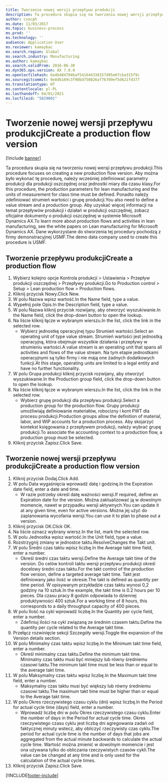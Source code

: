 ```yaml
---
title: Tworzenie nowej wersji przepływu produkcji
description: Ta procedura skupia się na tworzeniu nowej wersji przepływu produkcji.
author: cvocph
ms.date: 11/03/2017
ms.topic: business-process
ms.prod: ''
ms.technology: ''
audience: Application User
ms.reviewer: kamaybac
ms.search.region: Global
ms.search.industry: Manufacturing
ms.author: kamaybac
ms.search.validFrom: 2016-06-30
ms.dyn365.ops.version: AX 7.0.0
ms.openlocfilehash: 6a4b4847046af541644338157d95e6fcba315f9c
ms.sourcegitcommit: 0e8db169c3f90bd750826af76709ef5d621fd377
ms.translationtype: HT
ms.contentlocale: pl-PL
ms.lasthandoff: 04/01/2021
ms.locfileid: "5829001"
---
```

# <a name="create-a-production-flow-version"></a><span data-ttu-id="8963d-103">Tworzenie nowej wersji przepływu produkcji</span><span class="sxs-lookup"><span data-stu-id="8963d-103">Create a production flow version</span></span>

[!include [banner](../../includes/banner.md)]

<span data-ttu-id="8963d-104">Ta procedura skupia się na tworzeniu nowej wersji przepływu produkcji.</span><span class="sxs-lookup"><span data-stu-id="8963d-104">This procedure focuses on creating a new production flow version.</span></span> <span data-ttu-id="8963d-105">Aby można było wykonać tę procedurę, należy wcześniej zdefiniować parametry produkcji dla produkcji oszczędnej oraz jednostki miary dla czasu klasy.</span><span class="sxs-lookup"><span data-stu-id="8963d-105">For this procedure, the production parameters for lean manufacturing and the units of measurement for class time must be defined.</span></span> <span data-ttu-id="8963d-106">Ponadto należy zdefiniować strumień wartości i grupę produkcji.</span><span class="sxs-lookup"><span data-stu-id="8963d-106">You also need to define a value stream and a production group.</span></span> <span data-ttu-id="8963d-107">Aby uzyskać więcej informacji na temat przepływów produkcji i działań w produkcji oszczędnej, zobacz oficjalne dokumenty o produkcji oszczędnej w systemie Microsoft Dynamics AX.</span><span class="sxs-lookup"><span data-stu-id="8963d-107">To learn more about production flows and activities in lean manufacturing, see the white papers on Lean manufacturing for Microsoft Dynamics AX.</span></span> <span data-ttu-id="8963d-108">Dane wykorzystane do stworzenia tej procedury pochodzą z firmy demonstracyjnej USMF.</span><span class="sxs-lookup"><span data-stu-id="8963d-108">The demo data company used to create this procedure is USMF.</span></span>


## <a name="create-a-production-flow"></a><span data-ttu-id="8963d-109">Tworzenie przepływu produkcji</span><span class="sxs-lookup"><span data-stu-id="8963d-109">Create a production flow</span></span>
1. <span data-ttu-id="8963d-110">Wybierz kolejno opcje Kontrola produkcji > Ustawienia > Przepływ produkcji oszczędnej > Przepływy produkcji.</span><span class="sxs-lookup"><span data-stu-id="8963d-110">Go to Production control > Setup > Lean production flow > Production flows.</span></span>
2. <span data-ttu-id="8963d-111">Kliknij przycisk Nowy.</span><span class="sxs-lookup"><span data-stu-id="8963d-111">Click New.</span></span>
3. <span data-ttu-id="8963d-112">W polu Nazwa wpisz wartość.</span><span class="sxs-lookup"><span data-stu-id="8963d-112">In the Name field, type a value.</span></span>
4. <span data-ttu-id="8963d-113">Wypełnij pole Opis.</span><span class="sxs-lookup"><span data-stu-id="8963d-113">In the Description field, type a value.</span></span>
5. <span data-ttu-id="8963d-114">W polu Nazwa kliknij przycisk rozwijany, aby otworzyć wyszukiwanie.</span><span class="sxs-lookup"><span data-stu-id="8963d-114">In the Name field, click the drop-down button to open the lookup.</span></span>
6. <span data-ttu-id="8963d-115">Na liście kliknij łącze w wybranym wierszu.</span><span class="sxs-lookup"><span data-stu-id="8963d-115">In the list, click the link in the selected row.</span></span>
    * <span data-ttu-id="8963d-116">Wybierz jednostkę operacyjnej typu Strumień wartości.</span><span class="sxs-lookup"><span data-stu-id="8963d-116">Select an operating unit of type value stream.</span></span> <span data-ttu-id="8963d-117">Strumień wartości jest jednostką operacyjną, która obejmuje wszystkie działania i przepływy w strumieniu wartości.</span><span class="sxs-lookup"><span data-stu-id="8963d-117">A value stream is an operating unit that spans all activities and flows of the value stream.</span></span> <span data-ttu-id="8963d-118">Na tym etapie jednostkami operacyjnymi są tylko firmy i nie mają one żadnych dodatkowych funkcji.</span><span class="sxs-lookup"><span data-stu-id="8963d-118">At this stage, operating units are limited to a legal entity and have no further functionality.</span></span>  
7. <span data-ttu-id="8963d-119">W polu Grupa produkcji kliknij przycisk rozwijany, aby otworzyć wyszukiwanie.</span><span class="sxs-lookup"><span data-stu-id="8963d-119">In the Production group field, click the drop-down button to open the lookup.</span></span>
8. <span data-ttu-id="8963d-120">Na liście kliknij łącze w wybranym wierszu.</span><span class="sxs-lookup"><span data-stu-id="8963d-120">In the list, click the link in the selected row.</span></span>
    * <span data-ttu-id="8963d-121">Wybierz grupę produkcji dla przepływu produkcji.</span><span class="sxs-lookup"><span data-stu-id="8963d-121">Select a production group for the production flow.</span></span> <span data-ttu-id="8963d-122">Grupy produkcji umożliwiają definiowanie materiałów, robocizny i kont PWT dla procesu produkcji.</span><span class="sxs-lookup"><span data-stu-id="8963d-122">Production groups allow the definition of material, labor, and WIP accounts for a production process.</span></span> <span data-ttu-id="8963d-123">Aby skojarzyć kontekst księgowania z przepływem produkcji, należy wybrać grupę produkcji.</span><span class="sxs-lookup"><span data-stu-id="8963d-123">To associate the accounting context to a production flow, a production group must be selected.</span></span>  
9. <span data-ttu-id="8963d-124">Kliknij przycisk Zapisz.</span><span class="sxs-lookup"><span data-stu-id="8963d-124">Click Save.</span></span>

## <a name="create-a-production-flow-version"></a><span data-ttu-id="8963d-125">Tworzenie nowej wersji przepływu produkcji</span><span class="sxs-lookup"><span data-stu-id="8963d-125">Create a production flow version</span></span>
1. <span data-ttu-id="8963d-126">Kliknij przycisk Dodaj.</span><span class="sxs-lookup"><span data-stu-id="8963d-126">Click Add.</span></span>
2. <span data-ttu-id="8963d-127">W polu Data wygaśnięcia wprowadź datę i godzinę.</span><span class="sxs-lookup"><span data-stu-id="8963d-127">In the Expiration date field, enter a date and time.</span></span>
    * <span data-ttu-id="8963d-128">W razie potrzeby określ datę ważności wersji.</span><span class="sxs-lookup"><span data-stu-id="8963d-128">If required, define an Expiration date for the version.</span></span> <span data-ttu-id="8963d-129">Można zaktualizować ją w dowolnym momencie, nawet w przypadku wersji aktywnych.</span><span class="sxs-lookup"><span data-stu-id="8963d-129">You can update it at any given time, even for active versions.</span></span> <span data-ttu-id="8963d-130">Można jej użyć do zaplanowania wycofania wersji.</span><span class="sxs-lookup"><span data-stu-id="8963d-130">You can use it to plan to phase out a version.</span></span>  
3. <span data-ttu-id="8963d-131">Kliknij przycisk OK.</span><span class="sxs-lookup"><span data-stu-id="8963d-131">Click OK.</span></span>
4. <span data-ttu-id="8963d-132">Na liście oznacz wybrany wiersz.</span><span class="sxs-lookup"><span data-stu-id="8963d-132">In the list, mark the selected row.</span></span>
5. <span data-ttu-id="8963d-133">W polu Jednostka wpisz wartość.</span><span class="sxs-lookup"><span data-stu-id="8963d-133">In the Unit field, type a value.</span></span>
6. <span data-ttu-id="8963d-134">Rozstrzygnij zmiany w jednostce taktu.</span><span class="sxs-lookup"><span data-stu-id="8963d-134">ResolveChanges the Takt unit.</span></span>
7. <span data-ttu-id="8963d-135">W polu Średni czas taktu wpisz liczbę.</span><span class="sxs-lookup"><span data-stu-id="8963d-135">In the Average takt time field, enter a number.</span></span>
    * <span data-ttu-id="8963d-136">Określ średni czas taktu wersji.</span><span class="sxs-lookup"><span data-stu-id="8963d-136">Define the Average takt time of the version.</span></span> <span data-ttu-id="8963d-137">Do celów kontroli taktu wersji przepływu produkcji określ docelowy średni czas taktu.</span><span class="sxs-lookup"><span data-stu-id="8963d-137">For the takt control of the production flow version, define a targeted average takt time.</span></span> <span data-ttu-id="8963d-138">Takt jest definiowany jako ilość w okresie.</span><span class="sxs-lookup"><span data-stu-id="8963d-138">The takt is defined as quantity per time period.</span></span> <span data-ttu-id="8963d-139">W opisywanym przykładzie czas taktu wynosi 0,2 godziny na 10 sztuk.</span><span class="sxs-lookup"><span data-stu-id="8963d-139">In the example, the takt time is 0.2 hours per 10 pieces.</span></span> <span data-ttu-id="8963d-140">Dla czasu pracy 8 godzin odpowiada to dziennej produktywności 400 sztuk.</span><span class="sxs-lookup"><span data-stu-id="8963d-140">For a working time of 8 hours, this corresponds to a daily throughput capacity of 400 pieces.</span></span>  
8. <span data-ttu-id="8963d-141">W polu Ilość na cykl wprowadź liczbę.</span><span class="sxs-lookup"><span data-stu-id="8963d-141">In the Quantity per cycle field, enter a number.</span></span>
    * <span data-ttu-id="8963d-142">Zdefiniuj ilości na cykl związaną ze średnim czasem taktu.</span><span class="sxs-lookup"><span data-stu-id="8963d-142">Define the quantity per cycle related to the Average takt time.</span></span>  
9. <span data-ttu-id="8963d-143">Przełącz rozwinięcie sekcji Szczegóły wersji.</span><span class="sxs-lookup"><span data-stu-id="8963d-143">Toggle the expansion of the Version details section.</span></span>
10. <span data-ttu-id="8963d-144">W polu Minimalny czas taktu wpisz liczbę.</span><span class="sxs-lookup"><span data-stu-id="8963d-144">In the Minimum takt time field, enter a number.</span></span>
    * <span data-ttu-id="8963d-145">Określ minimalny czas taktu.</span><span class="sxs-lookup"><span data-stu-id="8963d-145">Define the minimum takt time.</span></span> <span data-ttu-id="8963d-146">Minimalny czas taktu musi być mniejszy lub równy średniemu czasowi taktu.</span><span class="sxs-lookup"><span data-stu-id="8963d-146">The minimum takt time must be less than or equal to the average takt time.</span></span>  
11. <span data-ttu-id="8963d-147">W polu Maksymalny czas taktu wpisz liczbę.</span><span class="sxs-lookup"><span data-stu-id="8963d-147">In the Maximum takt time field, enter a number.</span></span>
    * <span data-ttu-id="8963d-148">Maksymalny czas taktu musi być większy lub równy średniemu czasowi taktu.</span><span class="sxs-lookup"><span data-stu-id="8963d-148">The maximum takt time must be higher than or equal to the Average takt time.</span></span>  
12. <span data-ttu-id="8963d-149">W polu Okres rzeczywistego czasu cyklu (dni) wpisz liczbę.</span><span class="sxs-lookup"><span data-stu-id="8963d-149">In the Period for actual cycle time (days) field, enter a number.</span></span>
    * <span data-ttu-id="8963d-150">Wprowadź liczbę dni w polu Okres rzeczywistego czasu cyklu.</span><span class="sxs-lookup"><span data-stu-id="8963d-150">Enter the number of days in the Period for actual cycle time.</span></span> <span data-ttu-id="8963d-151">Okres rzeczywistego czasu cyklu jest liczbą dni agregowania zadań od faktycznej minuty wstecz, aby obliczyć rzeczywisty czas cyklu.</span><span class="sxs-lookup"><span data-stu-id="8963d-151">The period for actual cycle time is the number of days that jobs are aggregated from the actual minute backwards to calculate the actual cycle time.</span></span> <span data-ttu-id="8963d-152">Wartość można zmienić w dowolnym momencie i jest ona używana tylko do obliczania rzeczywistych czasów cykli.</span><span class="sxs-lookup"><span data-stu-id="8963d-152">The value can be changed at any time and is only used for the calculation of the actual cycle times.</span></span>  
13. <span data-ttu-id="8963d-153">Kliknij przycisk Zapisz.</span><span class="sxs-lookup"><span data-stu-id="8963d-153">Click Save.</span></span>



[!INCLUDE[footer-include](../../../includes/footer-banner.md)]